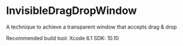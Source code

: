 # InvisibleDragDropWindow
A technique to achieve a transparent window that accepts drag &amp; drop

Recommended build tool: Xcode 6.1
SDK: 10.10
